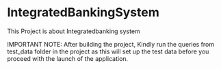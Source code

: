 # IntegratedBankingSystem

This Project is about Integratedbanking system

IMPORTANT NOTE:
After building the project, Kindly run the queries from test_data folder in the project as this will set up the test data before you proceed with the launch of the application.
